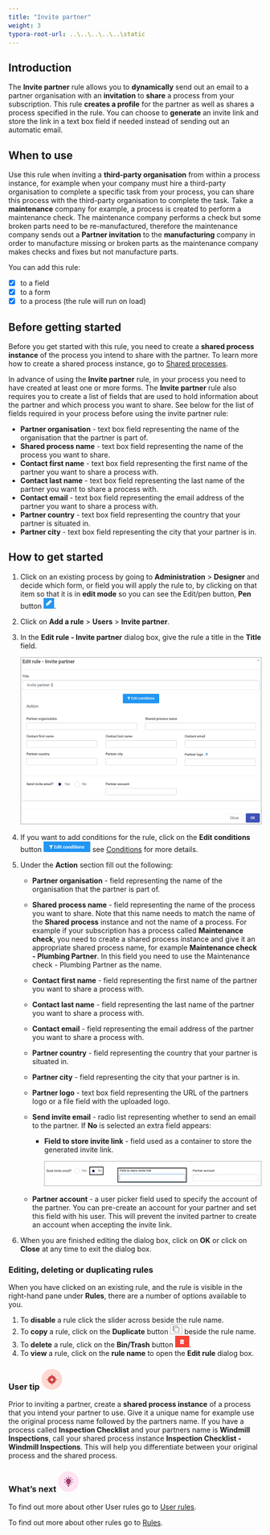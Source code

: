 ```yaml
---
title: "Invite partner"
weight: 3
typora-root-url: ..\..\..\..\..\static
---
```


## Introduction

The **Invite partner** rule allows you to **dynamically** send out an email to a partner organisation with an **invitation** to **share** a process from your subscription. This rule **creates a profile** for the partner as well as shares a process specified in the rule. You can choose to **generate** an invite link and store the link in a text box field if needed instead of sending out an automatic email.

## When to use 

Use this rule when inviting a **third-party organisation** from within a process instance, for example when your company must hire a third-party organisation to complete a specific task from your process, you can share this process with the third-party organisation to complete the task. Take a **maintenance** company for example, a process is created to perform a maintenance check. The maintenance company performs a check but some broken parts need to be re-manufactured, therefore the maintenance company sends out a **Partner invitation** to the **manufacturing** company in order to manufacture missing or broken parts as the maintenance company makes checks and fixes but not manufacture parts.

You can add this rule:
- [x] to a field
- [x] to a form 
- [x] to a process (the rule will run on load)

## Before getting started

Before you get started with this rule, you need to create a **shared process instance** of the process you intend to share with the partner. To learn more how to create a shared process instance, go to [Shared processes](/docs/platform/b2b-portals/shared-process/).

In advance of using the **Invite partner** rule, in your process you need to have created at least one or more forms. The **Invite partner** rule also requires you to create a list of fields that are used to hold information about the partner and which process you want to share. See below for the list of fields required in your process before using the invite partner rule:

- **Partner organisation** - text box field representing the name of the organisation that the partner is part of.
- **Shared process name** - text box field representing the name of the process you want to share.
- **Contact first name** - text box field representing the first name of the partner you want to share a process with.
- **Contact last name** - text box field representing the last name of the partner you want to share a process with.
- **Contact email** - text box field representing the email address of the partner you want to share a process with.
- **Partner country** - text box field representing the country that your partner is situated in.
- **Partner city** - text box field representing the city that your partner is in.

## How to get started

1. Click on an existing process by going to **Administration** > **Designer** and decide which form, or field you will apply the rule to, by clicking on that item so that it is in **edit mode** so you can see the Edit/pen button, **Pen** button ![Pen button](/images/penicon.png).

2. Click on **Add a rule** > **Users** > **Invite partner**.

3. In the **Edit rule - Invite partner** dialog box, give the rule a title in the **Title** field.

   ![Invite partner - edit rule dialog box](/images/invite-partner-edit-rule.jpg)

4. If you want to add conditions for the rule, click on the **Edit conditions** button ![Edit conditions button](/images/editconditions.png) see [Conditions](/docs/platform/rules/general/add-conditions/) for more details.

5. Under the **Action** section fill out the following:

   - **Partner organisation** - field representing the name of the organisation that the partner is part of.

   - **Shared process name** - field representing the name of the process you want to share. Note that this name needs to match the name of the **Shared process** instance and not the name of a process. For example if your subscription has a process called **Maintenance check**, you need to create a shared process instance and give it an appropriate shared process name, for example **Maintenance check - Plumbing Partner**. In this field you need to use the Maintenance check - Plumbing Partner as the name.

   - **Contact first name** - field representing the first name of the partner you want to share a process with.

   - **Contact last name** - field representing the last name of the partner you want to share a process with.

   - **Contact email** - field representing the email address of the partner you want to share a process with.

   - **Partner country** - field representing the country that your partner is situated in.

   - **Partner city** - field representing the city that your partner is in.

   - **Partner logo** - text box field representing the URL of the partners logo or a file field with the uploaded logo.

   - **Send invite email** - radio list representing whether to send an email to the partner. If **No** is selected an extra field appears:
     - **Field to store invite link** - field used as a container to store the generated invite link. 
     
       ![Invite link field](/images/invite-partner-link.jpg)
     
   - **Partner account** - a user picker field used to specify the account of the partner. You can pre-create an account for your partner and set this field with his user. This will prevent the invited partner to create an account when accepting the invite link.

6. When you are finished editing the dialog box, click on **OK** or click on **Close** at any time to exit the dialog box.


### Editing, deleting or duplicating rules

When you have clicked on an existing rule, and the rule is visible in the right-hand pane under **Rules**, there are a number of options available to you.

1. To **disable** a rule click the slider across beside the rule name.
2. To **copy** a rule, click on the **Duplicate** button ![Duplicate button](/images/duplicate-button.jpg) beside the rule name.
3. To **delete** a rule, click on the **Bin/Trash** button ![Bin/Trash button](/images/bin.png).
4. To **view** a rule, click on the **rule name** to open the **Edit rule** dialog box.

### User tip ![Target icon](/images/05.png)

Prior to inviting a partner, create a **shared process instance** of a process that you intend your partner to use. Give it a unique name for example use the original process name followed by the partners name. If you have a process called **Inspection Checklist** and your partners name is **Windmill Inspections**, call your shared process instance **Inspection Checklist - Windmill Inspections**. This will help you differentiate between your original process and the shared process.

### What’s next ![Idea icon](/images/18.png)

To find out more about other User rules go to [User rules](/docs/platform/rules/users/).

To find out more about other rules go to [Rules](/docs/platform/rules/).
